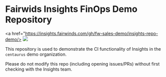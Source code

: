 # Fairwids Insights FinOps Demo Repository

<a href="https://insights.fairwinds.com/gh/fw-sales-demo/insights-repo-demo/>
    <img src="https://insights.fairwinds.com/v0/gh/fw-sales-demo/insights-repo-demo/badge.svg">
</a>

This repository is used to demonstrate the CI functionality of Insights
in the `centaurus` demo organization.

Please do not modify this repo (including opening issues/PRs)
without first checking with the Insights team.
